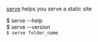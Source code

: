 [serve](https://www.npmjs.com/package/serve) helps you serve a static site

 $ serve --help  
 $ serve --version  
 `$ serve folder_name`  
